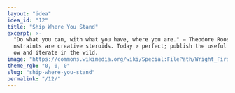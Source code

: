 ```yaml
---
layout: "idea"
idea_id: "12"
title: "Ship Where You Stand"
excerpt: >-
  "Do what you can, with what you have, where you are." — Theodore Roosevelt. Co
  nstraints are creative steroids. Today > perfect; publish the useful version n
  ow and iterate in the wild.
image: "https://commons.wikimedia.org/wiki/Special:FilePath/Wright_First_Flight_1903Dec17_(full_restore_115).jpg"
theme_rgb: "0, 0, 0"
slug: "ship-where-you-stand"
permalink: "/12/"
---
```

<!-- TODO: Paste the full body content for this idea here. -->
